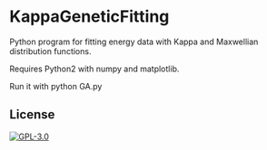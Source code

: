 # KappaGeneticFitting
Python program for fitting energy data with Kappa and Maxwellian distribution functions.

Requires Python2 with numpy and matplotlib.

Run it with python GA.py

## License

[![GPL-3.0](https://www.gnu.org/graphics/gplv3-127x51.png)](https://www.gnu.org/licenses/quick-guide-gplv3.html)
